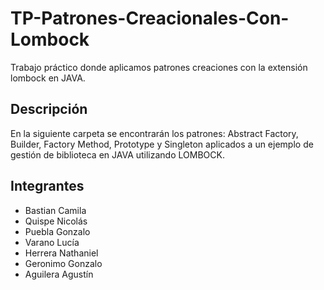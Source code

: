 # TP-Patrones-Creacionales-Con-Lombock
Trabajo práctico donde aplicamos patrones creaciones con la extensión lombock en JAVA.
## Descripción
En la siguiente carpeta se encontrarán los patrones: Abstract Factory, Builder, Factory Method, Prototype y Singleton aplicados a un ejemplo de gestión de biblioteca en JAVA utilizando LOMBOCK. 
## Integrantes
- Bastian Camila
- Quispe Nicolás
- Puebla Gonzalo
- Varano Lucía
- Herrera Nathaniel
- Geronimo Gonzalo
- Aguilera Agustín
